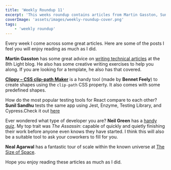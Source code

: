 ```yaml
---
title: 'Weekly Roundup 11'
excerpt: 'This weeks roundup contains articles from Martin Gasston, Sunil Sandhu and tools from Bennet Feely, Neil Green and Neal Agarwal.'
coverImage: 'assets/images/weekly-roundup-cover.png'
tags:
    - 'weekly roundup'
---
```


Every week I come across some great articles. Here are some of the posts I feel you will enjoy reading as much as I did.

**Martin Gasston** has some great advice on [writing technical articles](https://8thlight.com/blog/martin-gaston/2019/10/22/tips-for-technical-writing.html) at the 8th Light blog. He also has some creative writing exercises to help you along. If you are looking for a template, he also has that covered.

[**Clippy – CSS clip-path Maker**](https://bennettfeely.com/clippy/) is a handy tool (made by **Bennet Feely**) to create shapes using the `clip-path` CSS property. It also comes with some predefined shapes.

How do the most popular testing tools for React compare to each other? **Sunil Sandhu** tests the same app using Jest, Enzyme, Testing Library, and Cypress.Check it out [here](https://medium.com/javascript-in-plain-english/i-tested-a-react-app-with-jest-testing-library-and-cypress-here-are-the-differences-3192eae03850)

Ever wondered what type of developer you are? **Neil Green** has a [handy quiz](https://www.12types.dev/quiz). My top trait was _The Assassin_: capable of quickly and quietly finishing their work before anyone even knows they have started. I think this will also be a suitable tool to ask your coworkers to fill for you.

**Neal Agarwal** has a fantastic tour of scale within the known universe at [The Size of Space](https://neal.fun/size-of-space/).

Hope you enjoy reading these articles as much as I did.
